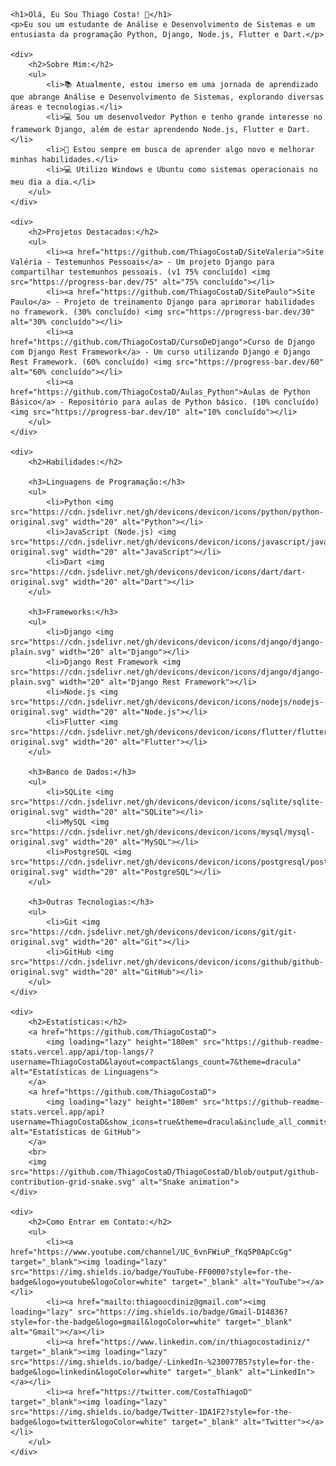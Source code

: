 <!DOCTYPE html>
<html lang="pt-br">

<head>
    <meta charset="UTF-8">
    <meta name="viewport" content="width=device-width, initial-scale=1.0">
    <title>Perfil de Thiago Costa</title>
</head>

<body>

    <h1>Olá, Eu Sou Thiago Costa! 👋</h1>
    <p>Eu sou um estudante de Análise e Desenvolvimento de Sistemas e um entusiasta da programação Python, Django, Node.js, Flutter e Dart.</p>

    <div>
        <h2>Sobre Mim:</h2>
        <ul>
            <li>📚 Atualmente, estou imerso em uma jornada de aprendizado que abrange Análise e Desenvolvimento de Sistemas, explorando diversas áreas e tecnologias.</li>
            <li>💻 Sou um desenvolvedor Python e tenho grande interesse no framework Django, além de estar aprendendo Node.js, Flutter e Dart.</li>
            <li>🌱 Estou sempre em busca de aprender algo novo e melhorar minhas habilidades.</li>
            <li>💻 Utilizo Windows e Ubuntu como sistemas operacionais no meu dia a dia.</li>
        </ul>
    </div>

    <div>
        <h2>Projetos Destacados:</h2>
        <ul>
            <li><a href="https://github.com/ThiagoCostaD/SiteValeria">Site Valéria - Testemunhos Pessoais</a> - Um projeto Django para compartilhar testemunhos pessoais. (v1 75% concluído) <img src="https://progress-bar.dev/75" alt="75% concluído"></li>
            <li><a href="https://github.com/ThiagoCostaD/SitePaulo">Site Paulo</a> - Projeto de treinamento Django para aprimorar habilidades no framework. (30% concluído) <img src="https://progress-bar.dev/30" alt="30% concluído"></li>
            <li><a href="https://github.com/ThiagoCostaD/CursoDeDjango">Curso de Django com Django Rest Framework</a> - Um curso utilizando Django e Django Rest Framework. (60% concluído) <img src="https://progress-bar.dev/60" alt="60% concluído"></li>
            <li><a href="https://github.com/ThiagoCostaD/Aulas_Python">Aulas de Python Básico</a> - Repositório para aulas de Python básico. (10% concluído) <img src="https://progress-bar.dev/10" alt="10% concluído"></li>
        </ul>
    </div>

    <div>
        <h2>Habilidades:</h2>

        <h3>Linguagens de Programação:</h3>
        <ul>
            <li>Python <img src="https://cdn.jsdelivr.net/gh/devicons/devicon/icons/python/python-original.svg" width="20" alt="Python"></li>
            <li>JavaScript (Node.js) <img src="https://cdn.jsdelivr.net/gh/devicons/devicon/icons/javascript/javascript-original.svg" width="20" alt="JavaScript"></li>
            <li>Dart <img src="https://cdn.jsdelivr.net/gh/devicons/devicon/icons/dart/dart-original.svg" width="20" alt="Dart"></li>
        </ul>

        <h3>Frameworks:</h3>
        <ul>
            <li>Django <img src="https://cdn.jsdelivr.net/gh/devicons/devicon/icons/django/django-plain.svg" width="20" alt="Django"></li>
            <li>Django Rest Framework <img src="https://cdn.jsdelivr.net/gh/devicons/devicon/icons/django/django-plain.svg" width="20" alt="Django Rest Framework"></li>
            <li>Node.js <img src="https://cdn.jsdelivr.net/gh/devicons/devicon/icons/nodejs/nodejs-original.svg" width="20" alt="Node.js"></li>
            <li>Flutter <img src="https://cdn.jsdelivr.net/gh/devicons/devicon/icons/flutter/flutter-original.svg" width="20" alt="Flutter"></li>
        </ul>

        <h3>Banco de Dados:</h3>
        <ul>
            <li>SQLite <img src="https://cdn.jsdelivr.net/gh/devicons/devicon/icons/sqlite/sqlite-original.svg" width="20" alt="SQLite"></li>
            <li>MySQL <img src="https://cdn.jsdelivr.net/gh/devicons/devicon/icons/mysql/mysql-original.svg" width="20" alt="MySQL"></li>
            <li>PostgreSQL <img src="https://cdn.jsdelivr.net/gh/devicons/devicon/icons/postgresql/postgresql-original.svg" width="20" alt="PostgreSQL"></li>
        </ul>

        <h3>Outras Tecnologias:</h3>
        <ul>
            <li>Git <img src="https://cdn.jsdelivr.net/gh/devicons/devicon/icons/git/git-original.svg" width="20" alt="Git"></li>
            <li>GitHub <img src="https://cdn.jsdelivr.net/gh/devicons/devicon/icons/github/github-original.svg" width="20" alt="GitHub"></li>
        </ul>
    </div>

    <div>
        <h2>Estatísticas:</h2>
        <a href="https://github.com/ThiagoCostaD">
            <img loading="lazy" height="180em" src="https://github-readme-stats.vercel.app/api/top-langs/?username=ThiagoCostaD&layout=compact&langs_count=7&theme=dracula" alt="Estatísticas de Linguagens">
        </a>
        <a href="https://github.com/ThiagoCostaD">
            <img loading="lazy" height="180em" src="https://github-readme-stats.vercel.app/api?username=ThiagoCostaD&show_icons=true&theme=dracula&include_all_commits=true&count_private=true" alt="Estatísticas de GitHub">
        </a>
        <br>
        <img src="https://github.com/ThiagoCostaD/ThiagoCostaD/blob/output/github-contribution-grid-snake.svg" alt="Snake animation">
    </div>

    <div>
        <h2>Como Entrar em Contato:</h2>
        <ul>
            <li><a href="https://www.youtube.com/channel/UC_6vnFWiuP_fKq5P0ApCcGg" target="_blank"><img loading="lazy" src="https://img.shields.io/badge/YouTube-FF0000?style=for-the-badge&logo=youtube&logoColor=white" target="_blank" alt="YouTube"></a></li>
            <li><a href="mailto:thiagoocdiniz@gmail.com"><img loading="lazy" src="https://img.shields.io/badge/Gmail-D14836?style=for-the-badge&logo=gmail&logoColor=white" target="_blank" alt="Gmail"></a></li>
            <li><a href="https://www.linkedin.com/in/thiagocostadiniz/" target="_blank"><img loading="lazy" src="https://img.shields.io/badge/-LinkedIn-%230077B5?style=for-the-badge&logo=linkedin&logoColor=white" target="_blank" alt="LinkedIn"></a></li>
            <li><a href="https://twitter.com/CostaThiagoD" target="_blank"><img loading="lazy" src="https://img.shields.io/badge/Twitter-1DA1F2?style=for-the-badge&logo=twitter&logoColor=white" target="_blank" alt="Twitter"></a></li>
        </ul>
    </div>

</body>

</html>
